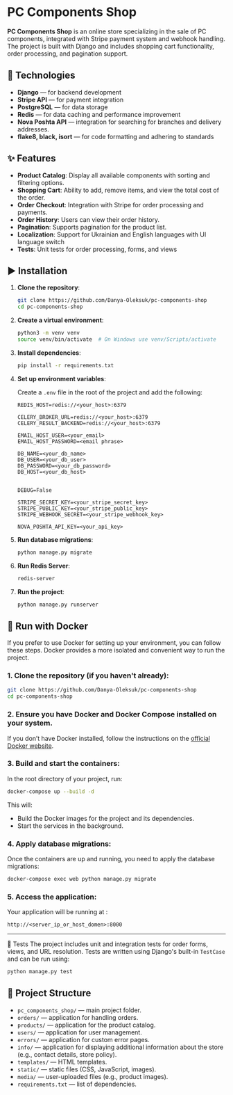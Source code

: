 
# PC Components Shop

**PC Components Shop** is an online store specializing in the sale of PC components, integrated with Stripe payment system and webhook handling. The project is built with Django and includes shopping cart functionality, order processing, and pagination support.

## 🔧 Technologies

- **Django** — for backend development
- **Stripe API** — for payment integration
- **PostgreSQL** — for data storage
- **Redis** — for data caching and performance improvement
- **Nova Poshta API** — integration for searching for branches and delivery addresses.
- **flake8, black, isort** — for code formatting and adhering to standards


## ✨ Features

- **Product Catalog**: Display all available components with sorting and filtering options.
- **Shopping Cart**: Ability to add, remove items, and view the total cost of the order.
- **Order Checkout**: Integration with Stripe for order processing and payments.
- **Order History**: Users can view their order history.
- **Pagination**: Supports pagination for the product list.
- **Localization**: Support for Ukrainian and English languages with UI language switch
- **Tests**: Unit tests for order processing, forms, and views

## ▶️ Installation

1. **Clone the repository**:
   ```bash
   git clone https://github.com/Danya-Oleksuk/pc-components-shop
   cd pc-components-shop
   ```

2. **Create a virtual environment**:
   ```bash
   python3 -m venv venv
   source venv/bin/activate  # On Windows use venv/Scripts/activate
   ```

3. **Install dependencies**:
   ```bash
   pip install -r requirements.txt
   ```

4. **Set up environment variables**:

   Create a `.env` file in the root of the project and add the following:

   ```env
   REDIS_HOST=redis://<your_host>:6379

   CELERY_BROKER_URL=redis://<your_host>:6379
   CELERY_RESULT_BACKEND=redis://<your_host>:6379
    
   EMAIL_HOST_USER=<your_email>
   EMAIL_HOST_PASSWORD=<email phrase>
    
   DB_NAME=<your_db_name>
   DB_USER=<your_db_user>
   DB_PASSWORD=<your_db_password>
   DB_HOST=<your_db_host>

   
   DEBUG=False
   
   STRIPE_SECRET_KEY=<your_stripe_secret_key>
   STRIPE_PUBLIC_KEY=<your_stripe_public_key>
   STRIPE_WEBHOOK_SECRET=<your_stripe_webhook_key>

   NOVA_POSHTA_API_KEY=<your_api_key>
   ```

5. **Run database migrations**:
   ```bash
   python manage.py migrate
   ```
   
6. **Run Redis Server**:
   ```bash
   redis-server
   ```
   
7. **Run the project**:
   ```bash
   python manage.py runserver
   ```


## 🚀 **Run with Docker**

If you prefer to use Docker for setting up your environment, you can follow these steps. Docker provides a more isolated and convenient way to run the project.

### 1. Clone the repository (if you haven't already):

```bash
git clone https://github.com/Danya-Oleksuk/pc-components-shop
cd pc-components-shop
```

### 2. Ensure you have Docker and Docker Compose installed on your system.

If you don’t have Docker installed, follow the instructions on the [official Docker website](https://www.docker.com/get-started).

### 3. Build and start the containers:

In the root directory of your project, run:

```bash
docker-compose up --build -d
```

This will:

- Build the Docker images for the project and its dependencies.
- Start the services in the background.

### 4. Apply database migrations:

Once the containers are up and running, you need to apply the database migrations:

```bash
docker-compose exec web python manage.py migrate
```

### 5. Access the application:

Your application will be running at :

```
http://<server_ip_or_host_domen>:8000
```
---
   
🧪 Tests
The project includes unit and integration tests for order forms, views, and URL resolution. Tests are written using Django's built-in `TestCase` and can be run using:

```bash
python manage.py test
   ```

## 📁 Project Structure

- `pc_components_shop/` — main project folder.
- `orders/` — application for handling orders.
- `products/` — application for the product catalog.
- `users/` — application for user management.
- `errors/` — application for сustom error pages.
- `info/` — application for displaying additional information about the store (e.g., contact details, store policy).
- `templates/` — HTML templates.
- `static/` — static files (CSS, JavaScript, images).
- `media/` — user-uploaded files (e.g., product images).
- `requirements.txt` — list of dependencies.
